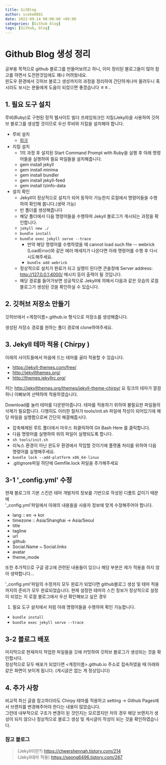 ```yaml
---
title: GitBlog
author: scoke0801
date: 2022-09-14 00:00:00 +09:00
categories: [Github blog]
tags: [Github, blog]
---
```


# Github Blog 생성 정리
공부용 목적으로 github 블로그를 만들어보려고 하니, 이미 정리된 블로그들이 많아 참고를 하면서 도전한것임에도 꽤나 어려웠네요.   
윈도우 환경에서 깃허브 블로그 생성까지의  과정을 정리하여 간단하게나마 올려두니 혹시라도 보시는 분들에게 도움이 되었으면 좋겠습니다 ㅎㅎ.. 

## 1. 필요 도구 설치
루비(Ruby)로 구현된 정적 웹사이트 빌더 프레임워크인 지킬(Jekyll)을 사용하여 깃허브 블로그를 생성할 것이므로 우선 루비와 지킬을 설치해야 합니다.

-  루비 설치
	- [링크](https://rubyinstaller.org/downloads/)
- 지킬 설치
	- 1의 과정 후 설치된 Start Command Prompt with Ruby을 실행 후 아래 명령어들을 실행하여 필요 파일들을 설치해줍니다.
	- gem install jekyll
	- gem install minima  
	- gem install bundler  
	- gem install jekyll-feed
	- gem install tzinfo-data
- 설치 확인
	- Jekyll이 정상적으로 설치가 되어 동작이 가능한지 로컬에서 명령어들을 수행하여 확인해 봅니다.(생략 가능)
	- 빈 폴더를 생성해줍니다
	- 해당 폴더에서 다음 명령어들을 수행하여 Jekyll 블로그가 게시되는 과정을 확인합니다.
	- `jekyll new ./`
	- `bundle install`
	- `bundle exec jekyll serve --trace`
		- 만약 해당 명령어를 수행하였을 때 cannot load such file -- webrick (LoadError)와 같은 에러 메세지가 나온다면 아래 명령어를 수행 후 다시 시도해주세요. 
		- `bundle add webrick`
	- 정상적으로 설치가 완료가 되고 실행이 된다면 콘솔창에 Server address: http://127.0.0.1:4000/ 메시지 등이 출력이 될 것입니다. 
	- 해당 경로를 들어가보면 성공적으로 Jekyll에 의해서 다음과 같은 모습의 로컬 블로그가 생성된 것을 확인하실 수 있습니다.
  
## 2. 깃허브 저장소 만들기
깃허브에서 <계정이름>.github.io 형식으로 저장소를 생성해줍니다.

생성된 저장소 경로를 원하는 폴더 경로에 clone하여주세요.

## 3.  Jekyll 테마 적용 ( Chirpy )
아래의 사이트들에서 마음에 드는 테마를 골라 적용할 수 있습니다.
- https://jekyll-themes.com/free/
- http://jekyllthemes.org/
- http://themes.jekyllrc.org/

저는 http://jekyllthemes.org/themes/jekyll-theme-chirpy/ 요 링크의 테마가 깔끔하니 이뻐보여 선택하여 적용하였습니다. 

Download를 눌러 테마를 다운받아줍니다.
테마를 적용하기 위하여 불필요한 파일들의 삭제가 필요합니다.
다행히도 이러한 절차가 tools/init.sh 파일에 작성이 되어있기에 해당 파일을 실행함으로써 간단히 해결해줍시다.

- 압축해제된 루트 폴더에서 마우스 좌클릭하여 Git Bash Here 를 클릭합니다.
- 다음 명령어를 실행하여 위의 파일이 실행되도록 합니다.
- `sh tools/init.sh`
- 리눅스 환경이 아닌 윈도우 환경에서 작업할 것이기에 플랫폼 처리를 위하여 다음 명령어를 실행해주세요. 
- `bundle lock --add-platform x86_64-linux`
- .gitignore파일 하단에 Gemfile.lock 파일을 추가해주세요

## 3-1 '_config.yml' 수정

현재 블로그의 기본 스킨은 테마 개발자의 정보를 기반으로 작성된 디폴트 값이기 때문에  
'_config.yml'파일에서 아래의 내용들을 사용자 정보에 맞게 수정해주어야 합니다.
- lang :: en -> kor
- timezone :: Asia/Shanghai -> Asia/Seoul
- title 
- tagline
- url
- github
- Social.Name ~ Social.links
- avatar
- theme_mode

또한 추가적으로 구글 광고에 관련된 내용들이 있으나 해당 부분은 제가 적용을 하지 않아 생략합니다...

'_config.yml'파일의 수정까지 모두 완료가 되었다면 github블로그 생성 및 테마 적용까지의 준비가 모두 완료되었습니다.
현재 설정한 테마의 스킨 정보가 정상적으로 설정이 되었는 지 로컬 블로그에서 우선 확인해보고 싶은 경우  
1. 필요 도구 설치에서 처럼 아래 명령어들을 수행하여 확인 가능합니다.
- `bundle install`
- `bundle exec jekyll serve --trace`

## 3-2 블로그 배포
마지막으로 현재까지 작업한 파일들을 깃에 커밋하여 깃허브 블로그가 생성되는 것을 확인합시다.  
정상적으로 모두 배포가 되었다면 <계정이름>.github.io 주소로 접속하였을 때 아래와 같은 화면이 보이게 됩니다. (게시글은 없는 게 정상입니다) 
  
  ##  4. 추가 사항
비교적 최신 글을 참고하더라도 Chirpy 테마를 적용하고 setting ->  Github Pages에서 브랜치를 변경해주어야 한다는 내용이 많았습니다.  
그런데 내부적으로 구조가 변경이 된 것인지는 모르겠지만 저의 경우 해당 브랜치가 생성이 되지 않으나 정상적으로 블로그 생성 및 게시글이 작성이 되는 것을 확인하였습니다. 

### 참고 블로그
> (Jekyll이란?) https://cheershennah.tistory.com/214  
> (Jekyll테마 적용) https://seong6496.tistory.com/267  
